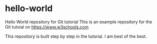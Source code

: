 # hello-world
Hello World repository for Git tutorial
This is an example repository for the Git tutoial on https://www.w3schools.com

This repository is built step by step in the tutorial.
I am best of the best.
